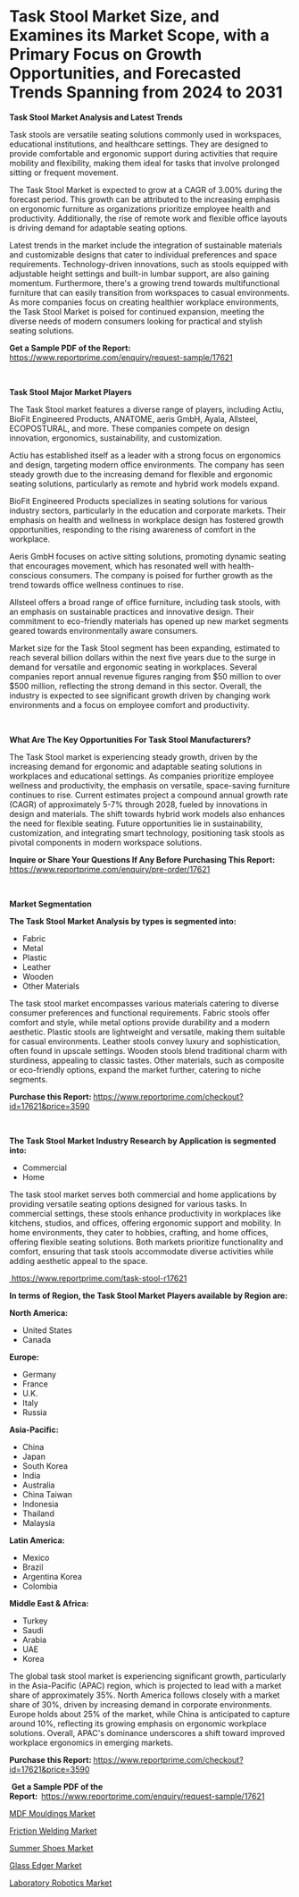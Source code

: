 <p><h1>Task Stool Market Size, and Examines its Market Scope, with a Primary Focus on Growth Opportunities, and Forecasted Trends Spanning from 2024 to 2031</h1></p><p><strong>Task Stool Market Analysis and Latest Trends</strong></p>
<p><p>Task stools are versatile seating solutions commonly used in workspaces, educational institutions, and healthcare settings. They are designed to provide comfortable and ergonomic support during activities that require mobility and flexibility, making them ideal for tasks that involve prolonged sitting or frequent movement.</p><p>The Task Stool Market is expected to grow at a CAGR of 3.00% during the forecast period. This growth can be attributed to the increasing emphasis on ergonomic furniture as organizations prioritize employee health and productivity. Additionally, the rise of remote work and flexible office layouts is driving demand for adaptable seating options. </p><p>Latest trends in the market include the integration of sustainable materials and customizable designs that cater to individual preferences and space requirements. Technology-driven innovations, such as stools equipped with adjustable height settings and built-in lumbar support, are also gaining momentum. Furthermore, there's a growing trend towards multifunctional furniture that can easily transition from workspaces to casual environments. As more companies focus on creating healthier workplace environments, the Task Stool Market is poised for continued expansion, meeting the diverse needs of modern consumers looking for practical and stylish seating solutions.</p></p>
<p><strong>Get a Sample PDF of the Report:&nbsp;</strong> <a href="https://www.reportprime.com/enquiry/request-sample/17621?utm_campaign=1167&utm_medium=2&utm_source=Github&utm_content=ia&utm_term=19112024&utm_id=task-stool">https://www.reportprime.com/enquiry/request-sample/17621</a></p>
<p>&nbsp;</p>
<p><strong>Task Stool Major Market Players</strong></p>
<p><p>The Task Stool market features a diverse range of players, including Actiu, BioFit Engineered Products, ANATOME, aeris GmbH, Ayala, Allsteel, ECOPOSTURAL, and more. These companies compete on design innovation, ergonomics, sustainability, and customization. </p><p>Actiu has established itself as a leader with a strong focus on ergonomics and design, targeting modern office environments. The company has seen steady growth due to the increasing demand for flexible and ergonomic seating solutions, particularly as remote and hybrid work models expand.</p><p>BioFit Engineered Products specializes in seating solutions for various industry sectors, particularly in the education and corporate markets. Their emphasis on health and wellness in workplace design has fostered growth opportunities, responding to the rising awareness of comfort in the workplace.</p><p>Aeris GmbH focuses on active sitting solutions, promoting dynamic seating that encourages movement, which has resonated well with health-conscious consumers. The company is poised for further growth as the trend towards office wellness continues to rise.</p><p>Allsteel offers a broad range of office furniture, including task stools, with an emphasis on sustainable practices and innovative design. Their commitment to eco-friendly materials has opened up new market segments geared towards environmentally aware consumers.</p><p>Market size for the Task Stool segment has been expanding, estimated to reach several billion dollars within the next five years due to the surge in demand for versatile and ergonomic seating in workplaces. Several companies report annual revenue figures ranging from $50 million to over $500 million, reflecting the strong demand in this sector. Overall, the industry is expected to see significant growth driven by changing work environments and a focus on employee comfort and productivity.</p></p>
<p>&nbsp;</p>
<p><strong>What Are The Key Opportunities For Task Stool Manufacturers?</strong></p>
<p><p>The Task Stool market is experiencing steady growth, driven by the increasing demand for ergonomic and adaptable seating solutions in workplaces and educational settings. As companies prioritize employee wellness and productivity, the emphasis on versatile, space-saving furniture continues to rise. Current estimates project a compound annual growth rate (CAGR) of approximately 5-7% through 2028, fueled by innovations in design and materials. The shift towards hybrid work models also enhances the need for flexible seating. Future opportunities lie in sustainability, customization, and integrating smart technology, positioning task stools as pivotal components in modern workspace solutions.</p></p>
<p><strong>Inquire or Share Your Questions If Any Before Purchasing This Report:</strong> <a href="https://www.reportprime.com/enquiry/pre-order/17621?utm_campaign=1167&utm_medium=2&utm_source=Github&utm_content=ia&utm_term=19112024&utm_id=task-stool">https://www.reportprime.com/enquiry/pre-order/17621</a></p>
<p>&nbsp;</p>
<p><strong>Market Segmentation</strong></p>
<p><strong>The Task Stool Market Analysis by types is segmented into:</strong></p>
<p><ul><li>Fabric</li><li>Metal</li><li>Plastic</li><li>Leather</li><li>Wooden</li><li>Other Materials</li></ul></p>
<p><p>The task stool market encompasses various materials catering to diverse consumer preferences and functional requirements. Fabric stools offer comfort and style, while metal options provide durability and a modern aesthetic. Plastic stools are lightweight and versatile, making them suitable for casual environments. Leather stools convey luxury and sophistication, often found in upscale settings. Wooden stools blend traditional charm with sturdiness, appealing to classic tastes. Other materials, such as composite or eco-friendly options, expand the market further, catering to niche segments.</p></p>
<p><strong>Purchase this Report:&nbsp;</strong><a href="https://www.reportprime.com/checkout?id=17621&price=3590&utm_campaign=1167&utm_medium=2&utm_source=Github&utm_content=ia&utm_term=19112024&utm_id=task-stool">https://www.reportprime.com/checkout?id=17621&price=3590</a></p>
<p>&nbsp;</p>
<p><strong>The Task Stool Market Industry Research by Application is segmented into:</strong></p>
<p><ul><li>Commercial</li><li>Home</li></ul></p>
<p><p>The task stool market serves both commercial and home applications by providing versatile seating options designed for various tasks. In commercial settings, these stools enhance productivity in workplaces like kitchens, studios, and offices, offering ergonomic support and mobility. In home environments, they cater to hobbies, crafting, and home offices, offering flexible seating solutions. Both markets prioritize functionality and comfort, ensuring that task stools accommodate diverse activities while adding aesthetic appeal to the space.</p></p>
<p><a href="https://www.reportprime.com/task-stool-r17621?utm_campaign=1167&utm_medium=2&utm_source=Github&utm_content=ia&utm_term=19112024&utm_id=task-stool">&nbsp;https://www.reportprime.com/task-stool-r17621</a></p>
<p><strong>In terms of Region, the Task Stool Market Players available by Region are:</strong></p>
<p>
    <p> <strong> North America: </strong>
        <ul>
            <li>United States</li>
            <li>Canada</li>
        </ul>
        </p> 
    <p> <strong> Europe: </strong>
        <ul>
            <li>Germany</li>
            <li>France</li>
            <li>U.K.</li>
            <li>Italy</li>
            <li>Russia</li>
        </ul>
        </p> 
    <p> <strong> Asia-Pacific: </strong>
        <ul>
            <li>China</li>
            <li>Japan</li>
            <li>South Korea</li>
            <li>India</li>
            <li>Australia</li>
            <li>China Taiwan</li>
            <li>Indonesia</li>
            <li>Thailand</li>
            <li>Malaysia</li>
        </ul>
        </p> 
    <p> <strong> Latin America: </strong>
        <ul>
            <li>Mexico</li>
            <li>Brazil</li>
            <li>Argentina Korea</li>
            <li>Colombia</li>
        </ul>
        </p> 
    <p> <strong> Middle East & Africa: </strong>
        <ul>
            <li>Turkey</li>
            <li>Saudi</li>
            <li>Arabia</li>
            <li>UAE</li>
            <li>Korea</li>
        </ul>
    </p>
    </p>
<p><p>The global task stool market is experiencing significant growth, particularly in the Asia-Pacific (APAC) region, which is projected to lead with a market share of approximately 35%. North America follows closely with a market share of 30%, driven by increasing demand in corporate environments. Europe holds about 25% of the market, while China is anticipated to capture around 10%, reflecting its growing emphasis on ergonomic workplace solutions. Overall, APAC's dominance underscores a shift toward improved workplace ergonomics in emerging markets.</p></p>
<p><strong>Purchase this Report: </strong><a href="https://www.reportprime.com/checkout?id=17621&price=3590&utm_campaign=1167&utm_medium=2&utm_source=Github&utm_content=ia&utm_term=19112024&utm_id=task-stool">https://www.reportprime.com/checkout?id=17621&price=3590</a></p>
<p>&nbsp;<strong>Get a Sample PDF of the Report:&nbsp;&nbsp;</strong><a href="https://www.reportprime.com/enquiry/request-sample/17621?utm_campaign=1167&utm_medium=2&utm_source=Github&utm_content=ia&utm_term=19112024&utm_id=task-stool">https://www.reportprime.com/enquiry/request-sample/17621</a></p>
<p><strong></strong></p>
<p><p><a href="https://issuu.com/reportprime-2/docs/mdf-mouldings-market-size-2030.pptx_ae00d757f49f38?utm_campaign=1167&utm_medium=2&utm_source=Github&utm_content=ia&utm_term=19112024&utm_id=task-stool">MDF Mouldings Market</a></p><p><a href="https://www.linkedin.com/pulse/friction-welding-sector-surge-134-growth-roadmap-2031-yoyo-research-fm9ce?utm_campaign=1167&utm_medium=2&utm_source=Github&utm_content=ia&utm_term=19112024&utm_id=task-stool">Friction Welding Market</a></p><p><a href="https://github.com/mabutironaldo/Market-Research-Report-List-6/blob/main/summer-shoes-market.md?utm_campaign=1167&utm_medium=2&utm_source=Github&utm_content=ia&utm_term=19112024&utm_id=task-stool">Summer Shoes Market</a></p><p><a href="https://issuu.com/reportprime-2/docs/glass-edger-market-size-2030.pptx_eca3a012a0e944?utm_campaign=1167&utm_medium=2&utm_source=Github&utm_content=ia&utm_term=19112024&utm_id=task-stool">Glass Edger Market</a></p><p><a href="https://www.linkedin.com/pulse/laboratory-robotics-market-size-share-trends-analysis-report-takve?utm_campaign=1167&utm_medium=2&utm_source=Github&utm_content=ia&utm_term=19112024&utm_id=task-stool">Laboratory Robotics Market</a></p></p>